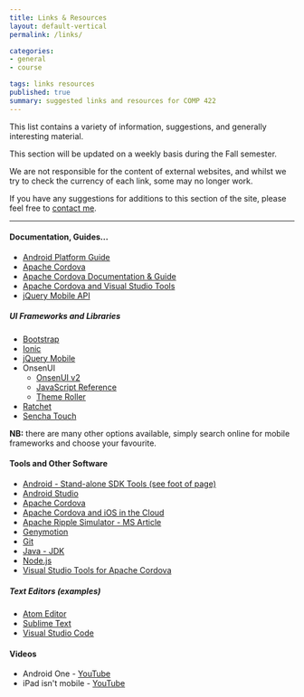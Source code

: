 ```yaml
---
title: Links & Resources
layout: default-vertical
permalink: /links/

categories:
- general
- course

tags: links resources
published: true
summary: suggested links and resources for COMP 422
---
```


This list contains a variety of information, suggestions, and generally interesting material.

This section will be updated on a weekly basis during the Fall semester.

We are not responsible for the content of external websites, and whilst we try to check the currency of each link, some may no longer work.

If you have any suggestions for additions to this section of the site, please feel free to [contact me](mailto:nhayward@luc.edu?subject=COMP422-Links).

***

<!--
#### Articles / Papers

* -->

#### Documentation, Guides...

* [Android Platform Guide](http://cordova.apache.org/docs/en/latest/)
* [Apache Cordova](https://cordova.apache.org/)
* [Apache Cordova Documentation & Guide](http://cordova.apache.org/docs/en/latest/)
* [Apache Cordova and Visual Studio Tools](https://taco.visualstudio.com/en-us/docs/install-vs-tools-apache-cordova/)
* [jQuery Mobile API](http://api.jquerymobile.com/)

<!--
* [HTML5 File API](http://www.w3.org/TR/FileAPI/)
* [Ionic Docs](http://ionicframework.com/docs/)
* [MDN - IndexedDB](https://developer.mozilla.org/en-US/docs/Web/API/IndexedDB_API)
* [W3 - Web storage specification](http://www.w3.org/TR/webstorage/)
-->

##### UI Frameworks and Libraries

* [Bootstrap](http://getbootstrap.com)
* [Ionic](http://ionicframework.com/)
* [jQuery Mobile](http://jquerymobile.com/)
* OnsenUI
  * [OnsenUI v2](https://onsen.io/)
  * [JavaScript Reference](https://onsen.io/v2/docs/js.html)
  * [Theme Roller](http://components.onsen.io/)
* [Ratchet](http://goratchet.com/)
* [Sencha Touch](https://www.sencha.com/products/touch/#overview)

**NB:** there are many other options available, simply search online for mobile frameworks and choose your favourite.

<!--
#### Mockup and Prototype Tools - a few examples

* [Adobe Photoshop](http://goo.gl/GsIYY0), [Illustrator](http://goo.gl/9K8Kfw)
* [Apple's Keynote](http://keynotopia.com/guides/) (useful for iOS)
* [Bootstrap](http://getbootstrap.com/)
* [Flinto](https://www.flinto.com/)
* [Framer](http://framerjs.com/)
* [Google Drawings](http://goo.gl/qPRCfG)
* [Mirror.js](http://jimulabs.com/mirrorjs-preview/) (useful for Android)
* [Proto.io](https://proto.io/)
* [Sketch3](http://bohemiancoding.com/sketch/)
* [XCode Interface Builder](https://developer.apple.com/xcode/interface-builder/)
-->

#### Tools and Other Software

* [Android - Stand-alone SDK Tools (see foot of page)](https://developer.android.com/studio/index.html)
* [Android Studio](https://developer.android.com/studio/index.html)
* [Apache Cordova](https://cordova.apache.org/)
* [Apache Cordova and iOS in the Cloud](https://taco.visualstudio.com/en-us/docs/build_ios_cloud/)
* [Apache Ripple Simulator - MS Article](https://taco.visualstudio.com/en-us/docs/run-app-ripple-simulator/)
* [Genymotion](https://www.genymotion.com/)
* [Git](http://git-scm.com/)
* [Java - JDK](http://www.oracle.com/technetwork/java/javase/downloads/jdk8-downloads-2133151.html)
* [Node.js](https://nodejs.org/en/)
* [Visual Studio Tools for Apache Cordova](https://taco.visualstudio.com/)

##### Text Editors (examples)

* [Atom Editor](https://atom.io/)
* [Sublime Text](https://www.sublimetext.com/)
* [Visual Studio Code](https://code.visualstudio.com/)

#### Videos

* Android One - [YouTube](https://www.youtube.com/watch?v=X7UPR9z3OV8)
* iPad isn't mobile - [YouTube](https://www.youtube.com/watch?v=oYuUP6-xotw)

<!--
#### Websites

* Apple - [UI Design Basics](https://developer.apple.com/library/ios/documentation/UserExperience/Conceptual/MobileHIG/index.html)
* Google - [Material Design](http://www.google.com/design/spec/material-design/introduction.html)
* Microsoft - [Guidelines for Windows Runtime apps](http://msdn.microsoft.com/library/windows/apps/hh465424.aspx)
* [usability.gov](http://www.usability.gov/)
  * ["Research-Based Web Design and Usability Guidelines"](http://guidelines.usability.gov/)
  * ["What & Why of Usability"](http://www.usability.gov/what-and-why/index.html)
  * ["How To & Tools"](http://www.usability.gov/how-to-and-tools/index.html)
* [Responsive Web Design](http://demos.jquerymobile.com/1.4.5/rwd/)

-->
